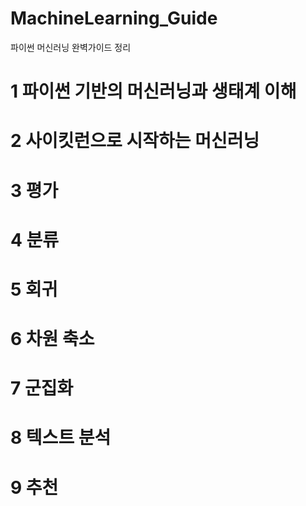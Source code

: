 # MachineLearning_Guide
파이썬 머신러닝 완벽가이드 정리


# 1 파이썬 기반의 머신러닝과 생태계 이해

# 2 사이킷런으로 시작하는 머신러닝

# 3 평가

# 4 분류

# 5 회귀

# 6 차원 축소

# 7 군집화

# 8 텍스트 분석

# 9 추천 
